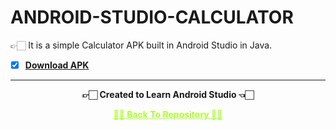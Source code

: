 # ANDROID-STUDIO-CALCULATOR
 👉🏻 It is a simple Calculator APK built in Android Studio in Java.

 - [X] **[Download APK](https://github.com/Amey-Thakur/ANDROID-STUDIO-CALCULATOR/blob/main/Calculator.apk?raw=true)**

---

<p align="center"> <b> 👉🏻 Created to Learn Android Studio  👈🏻 <b> </p>
 
<p align="center"><a href='https://github.com/Amey-Thakur/ANDROID-STUDIO-CALCULATOR', style='color: greenyellow;'> ✌🏻 Back To Repository ✌🏻</p>

